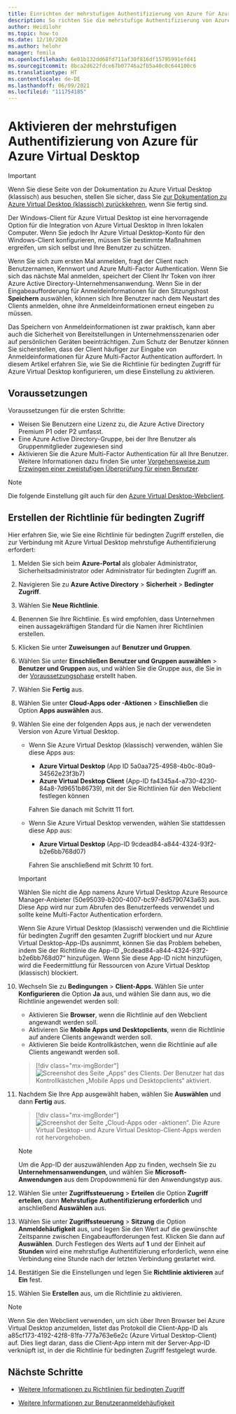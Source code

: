 ```yaml
---
title: Einrichten der mehrstufigen Authentifizierung von Azure für Azure Virtual Desktop – Azure
description: So richten Sie die mehrstufige Authentifizierung von Azure ein, um die Sicherheit in Azure Virtual Desktop zu erhöhen.
author: Heidilohr
ms.topic: how-to
ms.date: 12/10/2020
ms.author: helohr
manager: femila
ms.openlocfilehash: 6e01b132dd68fd711af30f816df15795991efd41
ms.sourcegitcommit: 8bca2d622fdce67b07746a2fb5a40c0c644100c6
ms.translationtype: HT
ms.contentlocale: de-DE
ms.lasthandoff: 06/09/2021
ms.locfileid: "111754185"
---
```

# <a name="enable-azure-multifactor-authentication-for-azure-virtual-desktop"></a>Aktivieren der mehrstufigen Authentifizierung von Azure für Azure Virtual Desktop

>[!IMPORTANT]
> Wenn Sie diese Seite von der Dokumentation zu Azure Virtual Desktop (klassisch) aus besuchen, stellen Sie sicher, dass Sie [zur Dokumentation zu Azure Virtual Desktop (klassisch) zurückkehren](./virtual-desktop-fall-2019/tenant-setup-azure-active-directory.md), wenn Sie fertig sind.

Der Windows-Client für Azure Virtual Desktop ist eine hervorragende Option für die Integration von Azure Virtual Desktop in Ihren lokalen Computer. Wenn Sie jedoch Ihr Azure Virtual Desktop-Konto für den Windows-Client konfigurieren, müssen Sie bestimmte Maßnahmen ergreifen, um sich selbst und Ihre Benutzer zu schützen.

Wenn Sie sich zum ersten Mal anmelden, fragt der Client nach Benutzernamen, Kennwort und Azure Multi-Factor Authentication. Wenn Sie sich das nächste Mal anmelden, speichert der Client Ihr Token von ihrer Azure Active Directory-Unternehmensanwendung. Wenn Sie in der Eingabeaufforderung für Anmeldeinformationen für den Sitzungshost **Speichern** auswählen, können sich Ihre Benutzer nach dem Neustart des Clients anmelden, ohne ihre Anmeldeinformationen erneut eingeben zu müssen.

Das Speichern von Anmeldeinformationen ist zwar praktisch, kann aber auch die Sicherheit von Bereitstellungen in Unternehmensszenarien oder auf persönlichen Geräten beeinträchtigen. Zum Schutz der Benutzer können Sie sicherstellen, dass der Client häufiger zur Eingabe von Anmeldeinformationen für Azure Multi-Factor Authentication auffordert. In diesem Artikel erfahren Sie, wie Sie die Richtlinie für bedingten Zugriff für Azure Virtual Desktop konfigurieren, um diese Einstellung zu aktivieren.

## <a name="prerequisites"></a>Voraussetzungen

Voraussetzungen für die ersten Schritte:

- Weisen Sie Benutzern eine Lizenz zu, die Azure Active Directory Premium P1 oder P2 umfasst.
- Eine Azure Active Directory-Gruppe, bei der Ihre Benutzer als Gruppenmitglieder zugewiesen sind
- Aktivieren Sie die Azure Multi-Factor Authentication für all Ihre Benutzer. Weitere Informationen dazu finden Sie unter [Vorgehensweise zum Erzwingen einer zweistufigen Überprüfung für einen Benutzer](../active-directory/authentication/howto-mfa-userstates.md#view-the-status-for-a-user).

> [!NOTE]
> Die folgende Einstellung gilt auch für den [Azure Virtual Desktop-Webclient](https://rdweb.wvd.microsoft.com/arm/webclient/index.html).

## <a name="create-a-conditional-access-policy"></a>Erstellen der Richtlinie für bedingten Zugriff

Hier erfahren Sie, wie Sie eine Richtlinie für bedingten Zugriff erstellen, die zur Verbindung mit Azure Virtual Desktop mehrstufige Authentifizierung erfordert:

1. Melden Sie sich beim **Azure-Portal** als globaler Administrator, Sicherheitsadministrator oder Administrator für bedingten Zugriff an.
2. Navigieren Sie zu **Azure Active Directory** > **Sicherheit** > **Bedingter Zugriff**.
3. Wählen Sie **Neue Richtlinie**.
4. Benennen Sie Ihre Richtlinie. Es wird empfohlen, dass Unternehmen einen aussagekräftigen Standard für die Namen ihrer Richtlinien erstellen.
5. Klicken Sie unter **Zuweisungen** auf **Benutzer und Gruppen**.
6. Wählen Sie unter **Einschließen** **Benutzer und Gruppen auswählen** > **Benutzer und Gruppen** aus, und wählen Sie die Gruppe aus, die Sie in der [Voraussetzungsphase](#prerequisites) erstellt haben.
7. Wählen Sie **Fertig** aus.
8. Wählen Sie unter **Cloud-Apps oder -Aktionen** > **Einschließen** die Option **Apps auswählen** aus.
9. Wählen Sie eine der folgenden Apps aus, je nach der verwendeten Version von Azure Virtual Desktop.
   
   - Wenn Sie Azure Virtual Desktop (klassisch) verwenden, wählen Sie diese Apps aus:
       
       - **Azure Virtual Desktop** (App ID 5a0aa725-4958-4b0c-80a9-34562e23f3b7)
       - **Azure Virtual Desktop Client** (App-ID fa4345a4-a730-4230-84a8-7d9651b86739), mit der Sie Richtlinien für den Webclient festlegen können
       
        Fahren Sie danach mit Schritt 11 fort.

   - Wenn Sie Azure Virtual Desktop verwenden, wählen Sie stattdessen diese App aus:
       
       -  **Azure Virtual Desktop** (App-ID 9cdead84-a844-4324-93f2-b2e6bb768d07)
       
        Fahren Sie anschließend mit Schritt 10 fort.

   >[!IMPORTANT]
   > Wählen Sie nicht die App namens Azure Virtual Desktop Azure Resource Manager-Anbieter (50e95039-b200-4007-bc97-8d5790743a63) aus. Diese App wird nur zum Abrufen des Benutzerfeeds verwendet und sollte keine Multi-Factor Authentication erfordern.
   > 
   > Wenn Sie Azure Virtual Desktop (klassisch) verwenden und die Richtlinie für bedingten Zugriff den gesamten Zugriff blockiert und nur Azure Virtual Desktop-App-IDs ausnimmt, können Sie das Problem beheben, indem Sie der Richtlinie die App-ID „9cdead84-a844-4324-93f2-b2e6bb768d07“ hinzufügen. Wenn Sie diese App-ID nicht hinzufügen, wird die Feedermittlung für Ressourcen von Azure Virtual Desktop (klassisch) blockiert.

10. Wechseln Sie zu **Bedingungen** > **Client-Apps**. Wählen Sie unter **Konfigurieren** die Option **Ja** aus, und wählen Sie dann aus, wo die Richtlinie angewendet werden soll:
    
    - Aktivieren Sie **Browser**, wenn die Richtlinie auf den Webclient angewandt werden soll.
    - Aktivieren Sie **Mobile Apps und Desktopclients**, wenn die Richtlinie auf andere Clients angewandt werden soll.
    - Aktivieren Sie beide Kontrollkästchen, wenn die Richtlinie auf alle Clients angewandt werden soll.
   
    > [!div class="mx-imgBorder"]
    > ![Screenshot des Seite „Apps“ des Clients. Der Benutzer hat das Kontrollkästchen „Mobile Apps und Desktopclients“ aktiviert.](media/select-apply.png)

11. Nachdem Sie Ihre App ausgewählt haben, wählen Sie **Auswählen** und dann **Fertig** aus.

    > [!div class="mx-imgBorder"]
    > ![Screenshot der Seite „Cloud-Apps oder -aktionen“. Die Azure Virtual Desktop- und Azure Virtual Desktop-Client-Apps werden rot hervorgehoben.](media/cloud-apps-enterprise.png)

    >[!NOTE]
    >Um die App-ID der auszuwählenden App zu finden, wechseln Sie zu **Unternehmensanwendungen**, und wählen Sie **Microsoft-Anwendungen** aus dem Dropdownmenü für den Anwendungstyp aus.

12. Wählen Sie unter **Zugriffssteuerung** > **Erteilen** die Option **Zugriff erteilen**, dann **Mehrstufige Authentifizierung erforderlich** und anschließend **Auswählen** aus.
13. Wählen Sie unter **Zugriffssteuerung** > **Sitzung** die Option **Anmeldehäufigkeit** aus, und legen Sie den Wert auf die gewünschte Zeitspanne zwischen Eingabeaufforderungen fest. Klicken Sie dann auf **Auswählen**. Durch Festlegen des Werts auf **1** und der Einheit auf **Stunden** wird eine mehrstufige Authentifizierung erforderlich, wenn eine Verbindung eine Stunde nach der letzten Verbindung gestartet wird.
14. Bestätigen Sie die Einstellungen und legen Sie **Richtlinie aktivieren** auf **Ein** fest.
15. Wählen Sie **Erstellen** aus, um die Richtlinie zu aktivieren.

>[!NOTE]
>Wenn Sie den Webclient verwenden, um sich über Ihren Browser bei Azure Virtual Desktop anzumelden, listet das Protokoll die Client-App-ID als a85cf173-4192-42f8-81fa-777a763e6e2c (Azure Virtual Desktop-Client) auf. Dies liegt daran, dass die Client-App intern mit der Server-App-ID verknüpft ist, in der die Richtlinie für bedingten Zugriff festgelegt wurde. 

## <a name="next-steps"></a>Nächste Schritte

- [Weitere Informationen zu Richtlinien für bedingten Zugriff](../active-directory/conditional-access/concept-conditional-access-policies.md)

- [Weitere Informationen zur Benutzeranmeldehäufigkeit](../active-directory/conditional-access/howto-conditional-access-session-lifetime.md#user-sign-in-frequency)

